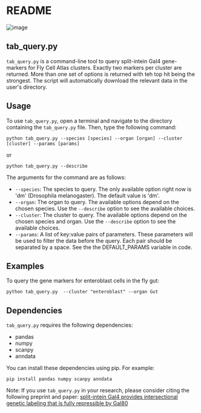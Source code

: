 # README

![image](https://user-images.githubusercontent.com/6614489/235061911-845f5851-ecd7-4c22-925f-74a924a975ea.png)

## tab_query.py

`tab_query.py` is a command-line tool to query split-intein Gal4 gene-markers for Fly Cell Atlas clusters. Exactly two markers per cluster are returned. More than one set of options is returned with teh top hit being the strongest. The script will automatically download the relevant data in the user's directory.

## Usage

To use `tab_query.py`, open a terminal and navigate to the directory containing the `tab_query.py` file. Then, type the following command:

```
python tab_query.py --species [species] --organ [organ] --cluster [cluster] --params [params]
```
or

```
python tab_query.py --describe
```

The arguments for the command are as follows:

- `--species`: The species to query. The only available option right now is 'dm' (Drosophila melanogaster). The default value is 'dm'.
- `--organ`: The organ to query. The available options depend on the chosen species. Use the `--describe` option to see the available choices.
- `--cluster`: The cluster to query. The available options depend on the chosen species and organ. Use the `--describe` option to see the available choices.
- `--params`: A list of key:value pairs of parameters. These parameters will be used to filter the data before the query. Each pair should be separated by a space. See the the DEFAULT_PARAMS variable in code.

## Examples

To query the gene markers for enteroblast cells in the fly gut:

```
python tab_query.py  --cluster "enteroblast" --organ Gut
```


## Dependencies

`tab_query.py` requires the following dependencies:

- pandas
- numpy
- scanpy
- anndata

You can install these dependencies using pip. For example:

```
pip install pandas numpy scanpy anndata
```

Note: If you use `tab_query.py` in your research, please consider citing the following preprint and paper: [split-intein Gal4 provides intersectional genetic labeling that is fully repressible by Gal80](https://www.biorxiv.org/content/10.1101/2023.03.24.534001)
